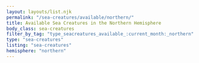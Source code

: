 ```yaml
---
layout: layouts/list.njk
permalink: "/sea-creatures/available/northern/"
title: Available Sea Creatures in the Northern Hemisphere
body_class: sea-creatures
filter_by_tag: "type_seacreatures_available_:current_month:_northern"
type: "sea-creatures"
listing: "sea-creatures"
hemisphere: "northern"
---
```

